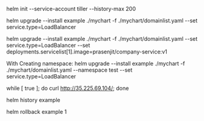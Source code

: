 helm init --service-account tiller --history-max 200

helm upgrade --install example ./mychart -f ./mychart/domainlist.yaml --set service.type=LoadBalancer

helm upgrade --install example ./mychart -f ./mychart/domainlist.yaml --set service.type=LoadBalancer --set deployments.servicelist[1].image=prasenjit/company-service:v1

With Creating namespace:
helm upgrade --install example ./mychart -f ./mychart/domainlist.yaml --namespace test --set service.type=LoadBalancer


while [ true ]; do   curl http://35.225.69.104/; done

helm history example

helm rollback example 1
